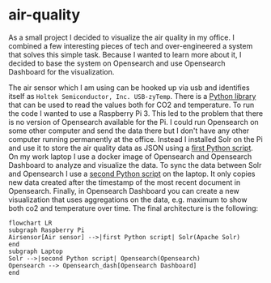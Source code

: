 # air-quality

As a small project I decided to visualize the air quality in my office. I combined a few interesting pieces of tech and over-engineered a system that solves this simple task.
Because I wanted to learn more about it, I decided to base the system on Opensearch and use Opensearch Dashboard for the visualization.

The air sensor which I am using can be hooked up via usb and identifies itself as `Holtek Semiconductor, Inc. USB-zyTemp`. There is a [Python library](https://github.com/heinemml/CO2Meter) 
that can be used to read the values both for CO2 and temperature. To run the code I wanted to use a Raspberry Pi 3. This led to the problem that there is no version of Opensearch available
for the Pi. I could run Opensearch on some other computer and send the data there but I don't have any other computer running permanently at the office. Instead I installed Solr on the Pi 
and use it to store the air quality data as JSON using a [first Python script](co2.py). On my work laptop I use a docker image of Opensearch and Opensearch Dashboard to analyze and visualize
the data. To sync the data between Solr and Opensearch I use a [second Python script](solrsync.py) on the laptop. It only copies new data created after the timestamp of the most recent document in Opensearch. Finally, in Opensearch Dashboard you can create a new visualization that uses aggregations on the data, e.g. maximum to show both co2 and temperature over time.
The final architecture is the following:
```mermaid
flowchart LR
subgraph Raspberry Pi 
Airsensor[Air sensor] -->|first Python script| Solr(Apache Solr)
end
subgraph Laptop
Solr -->|second Python script| Opensearch(Opensearch)
Opensearch --> Opensearch_dash[Opensearch Dashboard]
end
```
